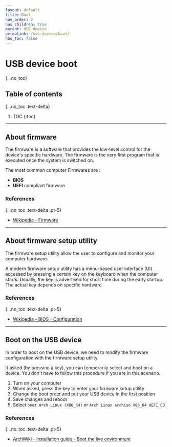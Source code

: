 ```yaml
---
layout: default
title: Boot
nav_order: 2
has_children: true
parent: USB device
permalink: /usb-device/boot/
has_toc: false
---
```


# USB device boot
{: .no_toc}

## Table of contents
{: .no_toc .text-delta}

1. TOC
{:toc}

---

## About firmware

The firmware is a software that provides the low-level control for the device's specific hardware. The firmware is the very first program that is executed once the system is switched on.

The most common computer Firmwares are :
- **BIOS**
- **UEFI** compliant firmware

### References
{: .no_toc .text-delta .pt-5}

- [Wikipedia - Firmware](https://en.wikipedia.org/wiki/Firmware)

---

## About firmware setup utility

The firmware setup utility allow the user to configure and monitor your computer hardware.

A modern firmware setup utility has a menu-based user interface (UI) accessed by pressing a certain key on the keyboard when the computer starts. Usually, the key is advertised for short time during the early startup. The actual key depends on specific hardware.

### References
{: .no_toc .text-delta .pt-5}

- [Wikipedia - BIOS - Configuration](https://en.wikipedia.org/wiki/BIOS#Configuration)

---

## Boot on the USB device

In order to boot on the USB device, we need to modify the firmware configuration with the firmware setup utility.

If asked (by pressing a key), you can temporarily select and boot on a device. You don't have to follow this procedure if you are in this scenario.

1. Turn on your computer
1. When asked, press the key to enter your firmware setup utility
1. Change the boot order and put your USB device in the first position
1. Save changes and reboot
1. Select `boot Arch Linux (X86_64)` or `Arch Linux archiso X86_64 UEFI CD`

### References
{: .no_toc .text-delta .pt-5}

- [ArchWiki - Installation guide - Boot the live environment](https://wiki.archlinux.org/index.php/Installation_guide#Boot_the_live_environment)
